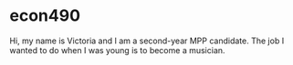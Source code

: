 # econ490

Hi, my name is Victoria and I am a second-year MPP candidate.
The job I wanted to do when I was young is to become a musician.